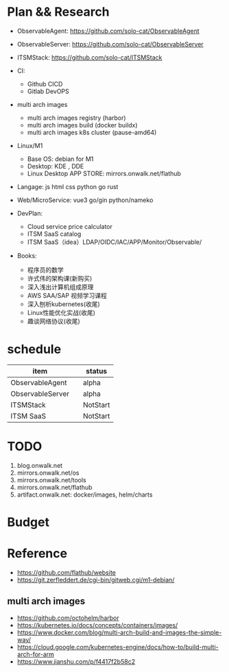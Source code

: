 # Plan && Research

* ObservableAgent: https://github.com/solo-cat/ObservableAgent
* ObservableServer: https://github.com/solo-cat/ObservableServer
* ITSMStack: https://github.com/solo-cat/ITSMStack

* CI:
  - Github CICD
  - Gitlab DevOPS

* multi arch images
  - multi arch images registry (harbor)
  - multi arch images build (docker buildx)
  - multi arch images k8s cluster (pause-amd64)

* Linux/M1 
  - Base OS: debian for M1
  - Desktop: KDE , DDE
  - Linux Desktop APP STORE: mirrors.onwalk.net/flathub 

* Langage: js html css python go rust
* Web/MicroService: vue3 go/gin python/nameko
* DevPlan:
  - Cloud service price calculator
  - ITSM SaaS catalog
  - ITSM SaaS（idea）LDAP/OIDC/IAC/APP/Monitor/Observable/
* Books:
  - 程序员的数学
  - 许式伟的架构课(新购买)
  - 深入浅出计算机组成原理
  - AWS SAA/SAP 视频学习课程
  - 深入刨析kubernetes(收尾)
  - Linux性能优化实战(收尾)
  - 趣谈网络协议(收尾)

# schedule

|        item     |          |   status   |
|-----------------|----------| ---------- |
| ObservableAgent |          |   alpha    |
| ObservableServer|          |   alpha    |
| ITSMStack       |          |   NotStart |
| ITSM SaaS       |          |   NotStart |

# TODO

1. blog.onwalk.net
1. mirrors.onwalk.net/os
1. mirrors.onwalk.net/tools
1. mirrors.onwalk.net/flathub
2. artifact.onwalk.net: docker/images,  helm/charts

# Budget

# Reference

* https://github.com/flathub/website 
* https://git.zerfleddert.de/cgi-bin/gitweb.cgi/m1-debian/

##  multi arch images

* https://github.com/octohelm/harbor
* https://kubernetes.io/docs/concepts/containers/images/
* https://www.docker.com/blog/multi-arch-build-and-images-the-simple-way/
* https://cloud.google.com/kubernetes-engine/docs/how-to/build-multi-arch-for-arm
* https://www.jianshu.com/p/f4417f2b58c2
